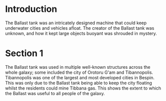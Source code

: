 # Introduction
The Ballast tank was an intricately designed machine that could keep underwater cities and vehicles afloat.
The creator of the Ballast tank was unknown, and how it kept large objects buoyant was shrouded in mystery.

# Section 1
The Ballast tank was used in multiple well-known structures across the whole galaxy; some included the city of Orotoru G'am and Tibannopolis.
Tibannopolis was one of the largest and most developed cities in Bespin.
This was only due to the Ballast tank being able to keep the city floating whilst the residents could mine Tibbana gas.
This shows the extent to which the Ballast was useful to all people of the galaxy.